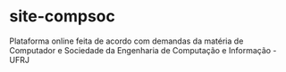 # site-compsoc
Plataforma online feita de acordo com demandas da matéria de Computador e Sociedade da Engenharia de Computação e Informação - UFRJ
